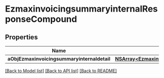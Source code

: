 # EzmaxinvoicingsummaryinternalResponseCompound

## Properties
Name | Type | Description | Notes
------------ | ------------- | ------------- | -------------
**aObjEzmaxinvoicingsummaryinternaldetail** | [**NSArray&lt;EzmaxinvoicingsummaryinternaldetailResponseCompound&gt;***](EzmaxinvoicingsummaryinternaldetailResponseCompound.md) |  | 

[[Back to Model list]](../README.md#documentation-for-models) [[Back to API list]](../README.md#documentation-for-api-endpoints) [[Back to README]](../README.md)



